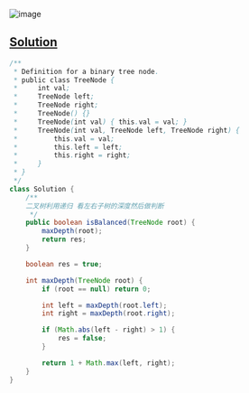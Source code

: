 ![image](https://github.com/kkkkevx/DSA2/assets/108632304/75886ed6-4b73-45e1-8b1a-44e0ec21c694)

## [Solution](https://leetcode.cn/problems/balanced-binary-tree/description/)

```java
/**
 * Definition for a binary tree node.
 * public class TreeNode {
 *     int val;
 *     TreeNode left;
 *     TreeNode right;
 *     TreeNode() {}
 *     TreeNode(int val) { this.val = val; }
 *     TreeNode(int val, TreeNode left, TreeNode right) {
 *         this.val = val;
 *         this.left = left;
 *         this.right = right;
 *     }
 * }
 */
class Solution {
    /**
    二叉树利用递归 看左右子树的深度然后做判断
     */
    public boolean isBalanced(TreeNode root) {
        maxDepth(root);
        return res;
    }

    boolean res = true;

    int maxDepth(TreeNode root) {
        if (root == null) return 0;

        int left = maxDepth(root.left);
        int right = maxDepth(root.right);

        if (Math.abs(left - right) > 1) {
            res = false;
        }

        return 1 + Math.max(left, right);
    }
}
```
